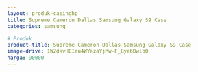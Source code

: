 ```yaml
---
layout: produk-casinghp
title: Supreme Cameron Dallas Samsung Galaxy S9 Case
categories: samsung

# Produk
product-title: Supreme Cameron Dallas Samsung Galaxy S9 Case
image-drive: 1W2dkvHEIeu4WYazaYjMw-F_Gye6DwlbQ
harga: 90000
---
```


